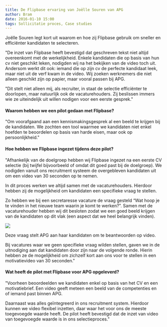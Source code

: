 ```yaml
---
title: De Flipbase ervaring van Joëlle Souren van APG
author: Bram
date: 2016-01-10 15:00
tags: Sollicitatie proces, Case studies
---
```


<div class="first-paragraph">
Joëlle Souren legt kort uit waarom en hoe zij Flipbase gebruik om sneller en efficiënter kandidaten te selecteren.
</div>

<span class="more"></span>

<div class="small-10 medium-6 small-centered">
<p>"De inzet van Flipbase heeft bevestigd dat geschreven tekst niet altijd overeenkomt met de werkelijkheid. Enkele kandidaten die op basis van hun cv niet geschikt leken, nodigden wij na het bekijken van de video toch uit. Andersom werkt dit ook: iemand die op zijn cv de perfecte kandidaat leek, maar niet uit de verf kwam in de video. Wij zoeken werknemers die niet alleen geschikt zijn op papier, maar vooral passen bij APG.</p>

<p>"Dit stelt niet alleen mij, als recruiter, in staat de selectie efficiënter te doorlopen, maar natuurlijk ook de vacaturehouders. Zij beslissen immers wie ze uiteindelijk uit willen nodigen voor een eerste gesprek."</p>

#### Waarom hebben we een pilot gedaan met Flipbase?
"Om voorafgaand aan een kennismakingsgesprek al een beeld te krijgen bij de kandidaten. We zochten een tool waarmee we kandidaten niet enkel hoefden te beoordelen op basis van harde eisen, maar ook op persoonlijkheid."

#### Hoe hebben we Flipbase ingezet tijdens deze pilot?
"Afhankelijk van de doelgroep hebben wij Flipbase ingezet na een eerste CV selectie (bij twijfel bijvoorbeeld of omdat dit goed past bij de doelgroep). We nodigden vanuit ons recruitment systeem de overgebleven kandidaten uit om een video van 30 seconden op te nemen.

In dit proces werken we altijd samen met de vacaturehouders. Hierdoor hebben zij de mogelijkheid om kandidaten een specifieke vraag te stellen. 

Zo hebben we bij een secretaresse vacature de vraag gesteld “Wat hoop je te vinden in het nieuwe team waarin je komt te werken?”. Samen met de vacaturehouder hebben wij dit besloten zodat we een goed beeld krijgen van de kandidaten op dit vlak (een aspect dat we heel belangrijk vinden).

<img class="article_image" src="../../../../assets/images/blog/apg.png"
     srcset="../../../../assets/images/blog/apg@2x.png 2x, ../../../../assets/images/blog/apg@3x.png 3x">
<p class="image-caption">Deze vraag stelt APG aan haar kandidaten om te beantwoorden op video.</p>

Bij vacatures waar we geen specifieke vraag wilden stellen, gaven we in de uitnodiging aan dat kandidaten door zijn naar de volgende ronde. Hierin hebben ze de mogelijkheid om zichzelf kort aan ons voor te stellen in een motivatievideo van 30 seconden."

#### Wat heeft de pilot met Flipbase voor APG opgeleverd?
"Voorheen beoordeelden we kandidaten enkel op basis van het CV en een motivatiebrief. Een video geeft meteen een beeld van de competenties en of iemand past binnen APG. 

Daarnaast was alles geïntegreerd in ons recruitment system. Hierdoor kunnen we video flexibel inzetten, daar waar het voor ons de meeste toegevoegde waarde heeft. De pilot heeft bevestigd dat de inzet van video van toegevoegde waarde is in ons selectieproces."